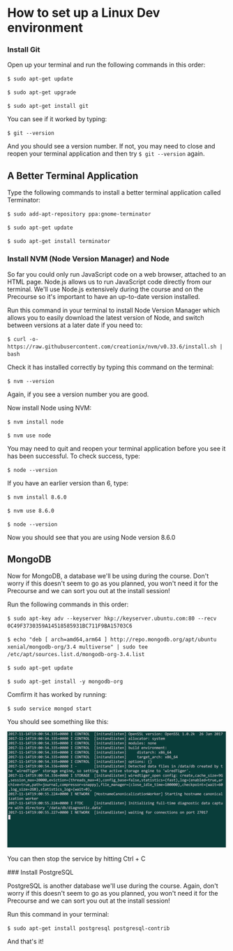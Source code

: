 # How to set up a Linux Dev environment


### Install Git

Open up your terminal and run the following commands in this order:

`$ sudo apt-get update`

`$ sudo apt-get upgrade`

`$ sudo apt-get install git`

You can see if it worked by typing:

`$ git --version`

And you should see a version number. If not, you may need to close and reopen your terminal application and then try `$ git --version` again.


## A Better Terminal Application

Type the following commands to install a better terminal application called Terminator:

`$ sudo add-apt-repository ppa:gnome-terminator`

`$ sudo apt-get update`

`$ sudo apt-get install terminator`

### Install NVM (Node Version Manager) and Node

So far you could only run JavaScript code on a web browser, attached to an HTML page. Node.js allows us to run JavaScript code directly from our terminal. We'll use Node.js extensively during the course and on the Precourse so it's important to have an up-to-date version installed.


Run this command in your terminal to install Node Version Manager which allows you to easily download the latest version of Node, and switch between versions at a later date if you need to:

`$ curl -o- https://raw.githubusercontent.com/creationix/nvm/v0.33.6/install.sh | bash`

Check it has installed correctly by typing this command on the terminal:

`$ nvm --version`

Again, if you see a version number you are good.

Now install Node using NVM:

`$ nvm install node`

`$ nvm use node`

You may need to quit and reopen your terminal application before you see it has been successful. To check success, type:

`$ node --version`

If you have an earlier version than 6, type:

`$ nvm install 8.6.0`

`$ nvm use 8.6.0`

`$ node --version` 

Now you should see that you are using Node version 8.6.0

## MongoDB

Now for MongoDB, a database we'll be using during the course. Don't worry if this doesn't seem to go as you planned, you won't need it for the Precourse and we can sort you out at the install session!

Run the following commands in this order:

`$ sudo apt-key adv --keyserver hkp://keyserver.ubuntu.com:80 --recv 0C49F3730359A14518585931BC711F9BA15703C6`

`$ echo "deb [ arch=amd64,arm64 ] http://repo.mongodb.org/apt/ubuntu xenial/mongodb-org/3.4 multiverse" | sudo tee /etc/apt/sources.list.d/mongodb-org-3.4.list`

`$ sudo apt-get update`

`$ sudo apt-get install -y mongodb-org`

Comfirm it has worked by running:

`$ sudo service mongod start`

You should see something like this:

![mongod](img/mongo.png)

You can then stop the service by hitting Ctrl + C

### Install PostgreSQL

PostgreSQL is another database we'll use during the course. Again, don't worry if this doesn't seem to go as you planned, you won't need it for the Precourse and we can sort you out at the install session!

Run this command in your terminal:

`$ sudo apt-get install postgresql postgresql-contrib`

And that's it!